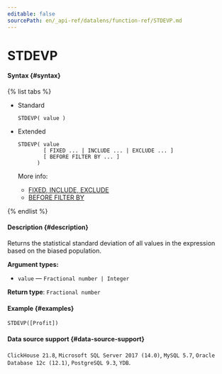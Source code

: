 ```yaml
---
editable: false
sourcePath: en/_api-ref/datalens/function-ref/STDEVP.md
---
```


# STDEVP



#### Syntax {#syntax}

{% list tabs %}

- Standard

  ```
  STDEVP( value )
  ```

- Extended

  ```
  STDEVP( value
          [ FIXED ... | INCLUDE ... | EXCLUDE ... ]
          [ BEFORE FILTER BY ... ]
        )
  ```

  More info:
  - [FIXED, INCLUDE, EXCLUDE](aggregation-functions.md#syntax-lod)
  - [BEFORE FILTER BY](aggregation-functions.md#syntax-before-filter-by)

{% endlist %}

#### Description {#description}
Returns the statistical standard deviation of all values in the expression based on the biased population.

**Argument types:**
- `value` — `Fractional number | Integer`


**Return type**: `Fractional number`

#### Example {#examples}

```
STDEVP([Profit])
```


#### Data source support {#data-source-support}

`ClickHouse 21.8`, `Microsoft SQL Server 2017 (14.0)`, `MySQL 5.7`, `Oracle Database 12c (12.1)`, `PostgreSQL 9.3`, `YDB`.
